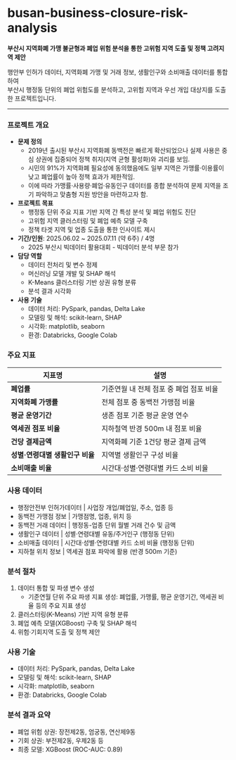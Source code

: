 # busan-business-closure-risk-analysis
**부산시 지역화폐 가맹 불균형과 폐업 위험 분석을 통한 고위험 지역 도출 및 정책 고려지역 제안**

행안부 인허가 데이터, 지역화폐 가맹 및 거래 정보, 생활인구와 소비매출 데이터를 통합하여  
부산시 행정동 단위의 폐업 위험도를 분석하고, 고위험 지역과 우선 개입 대상지를 도출한 프로젝트입니다.

---

### 프로젝트 개요
- **문제 정의**
   - 2019년 출시된 부산시 지역화폐 동백전은 빠르게 확산되었으나 실제 사용은 중심 상권에 집중되어 정책 취지(지역 균형 활성화)와 괴리를 보임.
   - 시민의 91%가 지역화폐 필요성에 동의했음에도 일부 지역은 가맹률·이용률이 낮고 폐업률이 높아 정책 효과가 제한적임.  
   - 이에 따라 가맹률·사용량·폐업·유동인구 데이터를 종합 분석하여 문제 지역을 조기 파악하고 맞춤형 지원 방안을 마련하고자 함. 
- **프로젝트 목표**
   - 행정동 단위 주요 지표 기반 지역 간 특성 분석 및 폐업 위험도 진단
   - 고위험 지역 클러스터링 및 폐업 예측 모델 구축
   - 정책 타겟 지역 및 업종 도출을 통한 인사이트 제시  
- **기간/인원**: 2025.06.02 ~ 2025.07.11 (약 6주) / 4명
  - 2025 부산시 빅데이터 활용대회 - 빅데이터 분석 부문 참가
- **담당 역할**
  - 데이터 전처리 및 변수 정제
  - 머신러닝 모델 개발 및 SHAP 해석
  - K-Means 클러스터링 기반 상권 유형 분류
  - 분석 결과 시각화  
- **사용 기술**
   - 데이터 처리: PySpark, pandas, Delta Lake  
   - 모델링 및 해석: scikit-learn, SHAP  
   - 시각화: matplotlib, seaborn  
   - 환경: Databricks, Google Colab  
 
### 주요 지표

| 지표명 | 설명 |
|--------|------|
| **폐업률** | 기준연월 내 전체 점포 중 폐업 점포 비율 |
| **지역화폐 가맹률** | 전체 점포 중 동백전 가맹점 비율 |
| **평균 운영기간** | 생존 점포 기준 평균 운영 연수 |
| **역세권 점포 비율** | 지하철역 반경 500m 내 점포 비율 |
| **건당 결제금액** | 지역화폐 기준 1건당 평균 결제 금액 |
| **성별·연령대별 생활인구 비율** | 지역별 생활인구 구성 비율 |
| **소비매출 비율** | 시간대·성별·연령대별 카드 소비 비율 |


### 사용 데이터


- 행정안전부 인허가데이터 | 사업장 개업/폐업일, 주소, 업종 등 
- 동백전 가맹점 정보 | 가맹점명, 업종, 위치 등 
- 동백전 거래 데이터 | 행정동-업종 단위 월별 거래 건수 및 금액 
- 생활인구 데이터 | 성별·연령대별 유동/주거인구 (행정동 단위) 
- 소비매출 데이터 | 시간대·성별·연령대별 카드 소비 비율 (행정동 단위) 
- 지하철 위치 정보 | 역세권 점포 파악에 활용 (반경 500m 기준) 


### 분석 절차

1. 데이터 통합 및 파생 변수 생성  
   - 기준연월 단위 주요 파생 지표 생성: 폐업률, 가맹률, 평균 운영기간, 역세권 비율 등의 주요 지표 생성 
2. 클러스터링(K-Means) 기반 지역 유형 분류
3. 폐업 예측 모델(XGBoost) 구축 및 SHAP 해석
4. 위험·기회지역 도출 및 정책 제안

### 사용 기술

- 데이터 처리: PySpark, pandas, Delta Lake  
- 모델링 및 해석: scikit-learn, SHAP  
- 시각화: matplotlib, seaborn  
- 환경: Databricks, Google Colab

### 분석 결과 요약

- 폐업 위험 상권: 장전제2동, 엄궁동, 연산제9동
- 기회 상권: 부전제2동, 우제2동 등
- 최종 모델: XGBoost (ROC-AUC: 0.89)  



